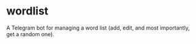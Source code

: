 # wordlist
A Telegram bot for managing a word list (add, edit, and most importantly, get a random one).
